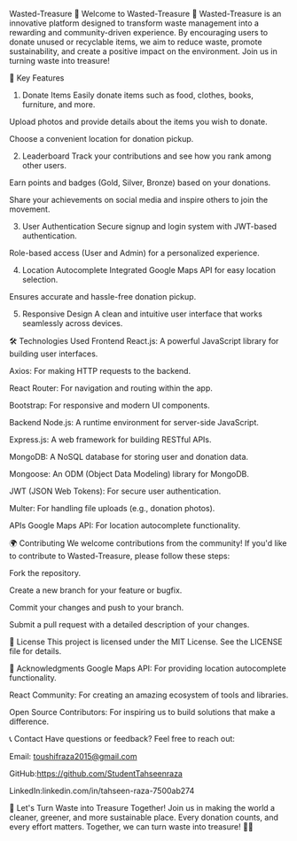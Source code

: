 Wasted-Treasure
🌟 Welcome to Wasted-Treasure 🌟
Wasted-Treasure is an innovative platform designed to transform waste management into a rewarding and community-driven experience. By encouraging users to donate unused or recyclable items, we aim to reduce waste, promote sustainability, and create a positive impact on the environment. Join us in turning waste into treasure!

🚀 Key Features
1. Donate Items
Easily donate items such as food, clothes, books, furniture, and more.

Upload photos and provide details about the items you wish to donate.

Choose a convenient location for donation pickup.

2. Leaderboard
Track your contributions and see how you rank among other users.

Earn points and badges (Gold, Silver, Bronze) based on your donations.

Share your achievements on social media and inspire others to join the movement.

3. User Authentication
Secure signup and login system with JWT-based authentication.

Role-based access (User and Admin) for a personalized experience.

4. Location Autocomplete
Integrated Google Maps API for easy location selection.

Ensures accurate and hassle-free donation pickup.

5. Responsive Design
A clean and intuitive user interface that works seamlessly across devices.

🛠️ Technologies Used
Frontend
React.js: A powerful JavaScript library for building user interfaces.

Axios: For making HTTP requests to the backend.

React Router: For navigation and routing within the app.

Bootstrap: For responsive and modern UI components.

Backend
Node.js: A runtime environment for server-side JavaScript.

Express.js: A web framework for building RESTful APIs.

MongoDB: A NoSQL database for storing user and donation data.

Mongoose: An ODM (Object Data Modeling) library for MongoDB.

JWT (JSON Web Tokens): For secure user authentication.

Multer: For handling file uploads (e.g., donation photos).

APIs
Google Maps API: For location autocomplete functionality.


🌍 Contributing
We welcome contributions from the community! If you'd like to contribute to Wasted-Treasure, please follow these steps:

Fork the repository.

Create a new branch for your feature or bugfix.

Commit your changes and push to your branch.

Submit a pull request with a detailed description of your changes.

📜 License
This project is licensed under the MIT License. See the LICENSE file for details.

🙏 Acknowledgments
Google Maps API: For providing location autocomplete functionality.

React Community: For creating an amazing ecosystem of tools and libraries.

Open Source Contributors: For inspiring us to build solutions that make a difference.

📞 Contact
Have questions or feedback? Feel free to reach out:

Email: toushifraza2015@gmail.com

GitHub:https://github.com/StudentTahseenraza 

LinkedIn:linkedin.com/in/tahseen-raza-7500ab274

🌟 Let's Turn Waste into Treasure Together!
Join us in making the world a cleaner, greener, and more sustainable place. Every donation counts, and every effort matters. Together, we can turn waste into treasure! 🌱💎
